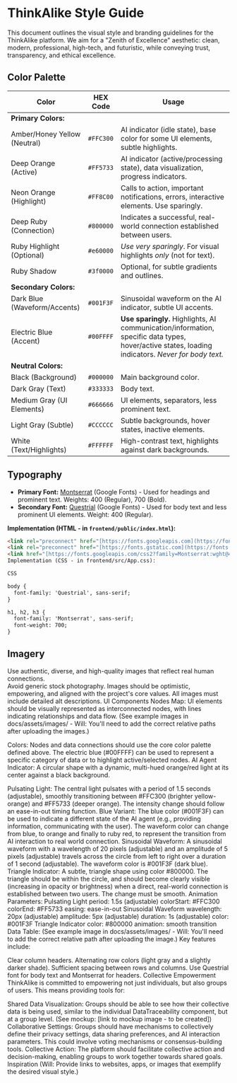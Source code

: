 # ThinkAlike Style Guide

This document outlines the visual style and branding guidelines for the ThinkAlike platform. We aim for a "Zenith of Excellence" aesthetic: clean, modern, professional, high-tech, and futuristic, while conveying trust, transparency, and ethical excellence.

## Color Palette

| Color                       | HEX Code    | Usage                                                                                                                               |
|------------------------------|-------------|------------------------------------------------------------------------------------------------------------------------------------|
| **Primary Colors:**           |             |                                                                                                                                    |
| Amber/Honey Yellow (Neutral) | `#FFC300`     | AI indicator (idle state), base color for some UI elements, subtle highlights.                                                    |
| Deep Orange (Active)         | `#FF5733`     | AI indicator (active/processing state), data visualization, progress indicators.                                                |
| Neon Orange (Highlight)     | `#FF8C00`     | Calls to action, important notifications, errors, interactive elements. Use sparingly.                                          |
| Deep Ruby (Connection)       | `#800000`     | Indicates a successful, real-world connection established between users.                                                          |
| Ruby Highlight (Optional)   | `#e60000`    | *Use very sparingly*. For visual highlights *only* (not for text).                                                                 |
| Ruby Shadow                 |  `#3f0000`     | Optional, for subtle gradients and outlines.                                                                              |
| **Secondary Colors:**        |             |                                                                                                                                    |
| Dark Blue (Waveform/Accents)| `#001F3F`     | Sinusoidal waveform on the AI indicator, subtle UI accents.                                                                       |
| Electric Blue (Accent)      | `#00FFFF`     |  **Use sparingly.**  Highlights, AI communication/information, specific data types, hover/active states, loading indicators. *Never for body text.* |
| **Neutral Colors:**          |             |                                                                                                                                    |
| Black (Background)          | `#000000`     | Main background color.                                                                                                           |
| Dark Gray (Text)            | `#333333`     | Body text.                                                                                                                      |
| Medium Gray (UI Elements)   | `#666666`     | UI elements, separators, less prominent text.                                                                                    |
| Light Gray (Subtle)         | `#CCCCCC`     | Subtle backgrounds, hover states, inactive elements.                                                                              |
| White (Text/Highlights)     | `#FFFFFF`     | High-contrast text, highlights against dark backgrounds.                                                                           |

## Typography

*   **Primary Font:** [Montserrat](https://fonts.google.com/specimen/Montserrat) (Google Fonts) - Used for headings and prominent text. Weights: 400 (Regular), 700 (Bold).
*   **Secondary Font:** [Questrial](https://fonts.google.com/specimen/Questrial) (Google Fonts) - Used for body text and less prominent UI elements. Weight: 400 (Regular).

**Implementation (HTML - in `frontend/public/index.html`):**

```html
<link rel="preconnect" href="[https://fonts.googleapis.com](https://fonts.googleapis.com)">
<link rel="preconnect" href="[https://fonts.gstatic.com](https://fonts.gstatic.com)" crossorigin>
<link href="[https://fonts.googleapis.com/css2?family=Montserrat:wght@400;700&family=Questrial&display=swap](https://fonts.googleapis.com/css2?family=Montserrat:wght@400;700&family=Questrial&display=swap)" rel="stylesheet">
Implementation (CSS - in frontend/src/App.css):

CSS

body {
  font-family: 'Questrial', sans-serif;
}

h1, h2, h3 {
  font-family: 'Montserrat', sans-serif;
  font-weight: 700;
}
```

## Imagery

Use authentic, diverse, and high-quality images that reflect real human connections.  
Avoid generic stock photography.
Images should be optimistic, empowering, and aligned with the project's core values.
All images must include detailed alt descriptions.
UI Components
Nodes Map: UI elements should be visually represented as interconnected nodes, with lines indicating relationships and data flow. (See example images in docs/assets/images/ - Will: You'll need to add the correct relative paths after uploading the images.)

Colors: Nodes and data connections should use the core color palette defined above. The electric blue (#00FFFF) can be used to represent a specific category of data or to highlight active/selected nodes.
AI Agent Indicator: A circular shape with a dynamic, multi-hued orange/red light at its center against a black background.

Pulsating Light: The central light pulsates with a period of 1.5 seconds (adjustable), smoothly transitioning between #FFC300 (brighter yellow-orange) and #FF5733 (deeper orange). The intensity change should follow an ease-in-out timing function.
Blue Variant: The blue color (#001F3F) can be used to indicate a different state of the AI agent (e.g., providing information, communicating with the user). The waveform color can change from blue, to orange and finally to ruby red, to represent the transition from AI interaction to real world connection.
Sinusoidal Waveform: A sinusoidal waveform with a wavelength of 20 pixels (adjustable) and an amplitude of 5 pixels (adjustable) travels across the circle from left to right over a duration of 1 second (adjustable). The waveform color is #001F3F (dark blue).
Triangle Indicator: A subtle, triangle shape using color #800000. The triangle should be within the circle, and should become clearly visible (increasing in opacity or brightness) when a direct, real-world connection is established between two users. The change must be smooth.
Animation Parameters:
Pulsating Light
period: 1.5s (adjustable)
colorStart: #FFC300
colorEnd: #FF5733
easing: ease-in-out
Sinusoidal Waveform
wavelength: 20px (adjustable)
amplitude: 5px (adjustable)
duration: 1s (adjustable)
color: #001F3F
Triangle Indicator
color: #800000
animation: smooth transition
Data Table: (See example image in docs/assets/images/ - Will: You'll need to add the correct relative path after uploading the image.) Key features include:

Clear column headers.
Alternating row colors (light gray and a slightly darker shade).
Sufficient spacing between rows and columns.
Use Questrial font for body text and Montserrat for headers.
Collective Empowerment
ThinkAlike is committed to empowering not just individuals, but also groups of users. This means providing tools for:

Shared Data Visualization: Groups should be able to see how their collective data is being used, similar to the individual DataTraceability component, but at a group level. (See mockup: [link to mockup image - to be created])
Collaborative Settings: Groups should have mechanisms to collectively define their privacy settings, data sharing preferences, and AI interaction parameters. This could involve voting mechanisms or consensus-building tools.
Collective Action: The platform should facilitate collective action and decision-making, enabling groups to work together towards shared goals.
Inspiration
(Will: Provide links to websites, apps, or images that exemplify the desired visual style.)
